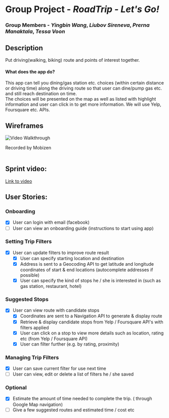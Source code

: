 # Group Project - *RoadTrip - Let's Go!*

### Group Members - *Yingbin Wang*, *Liubov Sireneva*, *Prerna Manaktala*, *Tessa Voon*

## Description
Put driving(walking, biking) route and points of interest together.

#### What does the app do?<br>
This app can tell you dining/gas station etc. choices (within certain distance or driving time) along the driving route so that user can dine/pump gas etc. and still reach destination on time.<br>
The choices will be presented on the map as well as listed with highlight information and user can click in to get more information. We will use Yelp, Foursquare etc. APIs.
<br>
## Wireframes

<img src='https://i.imgur.com/gWQ9y26.gif' title='Video Walkthrough' width='' alt='Video Walkthrough' />

Recorded by Mobizen
<br><br>
## Sprint video:
[Link to video](https://youtu.be/Ec8_x_E92qg)
## User Stories:

### Onboarding
* [x] User can login with email (facebook)
* [ ] User can view an onboarding guide (instructions to start using app)

### Setting Trip Filters
* [x] User can update filters to improve route result  
  * [x] User can specify starting location and destination
  * [x] Address is sent to a Geocoding API to get latitude and longitude coordinates of start & end locations (autocomplete addresses if possible)
  * [x] User can specify the kind of stops he / she is interested in (such as gas station, restaurant, hotel)
  
### Suggested Stops 
* [x] User can view route with candidate stops 
  * [x] Coordinates are sent to a Navigation API to generate & display route 
  * [x] Retrieve & display candidate stops from Yelp / Foursquare API's with filters applied
  * [x] User can click on a stop to view more details such as location, rating etc (from Yelp / Foursquare API)
  * [x] User can filter further (e.g. by rating, proximity)
  
### Managing Trip Filters
* [x] User can save current filter for use next time 
* [ ] User can view, edit or delete a list of filters he / she saved 

### Optional 
* [x] Estimate the amount of time needed to complete the trip. ( through Google Map navigation)
* [ ] Give a few suggested routes and estimated time / cost etc 
